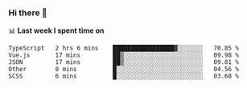 ### Hi there 👋

<!--
**DBvc/DBvc** is a ✨ _special_ ✨ repository because its `README.md` (this file) appears on your GitHub profile.

Here are some ideas to get you started:

- 🔭 I’m currently working on ...
- 🌱 I’m currently learning ...
- 👯 I’m looking to collaborate on ...
- 🤔 I’m looking for help with ...
- 💬 Ask me about ...
- 📫 How to reach me: ...
- 😄 Pronouns: ...
- ⚡ Fun fact: ...
-->

📊 **Last week I spent time on**
<!--START_SECTION:waka-->
```text
TypeScript   2 hrs 6 mins    █████████████████▓░░░░░░░   70.85 % 
Vue.js       17 mins         ██▒░░░░░░░░░░░░░░░░░░░░░░   09.98 % 
JSON         17 mins         ██▒░░░░░░░░░░░░░░░░░░░░░░   09.81 % 
Other        8 mins          █░░░░░░░░░░░░░░░░░░░░░░░░   04.56 % 
SCSS         6 mins          █░░░░░░░░░░░░░░░░░░░░░░░░   03.68 % 
```
<!--END_SECTION:waka-->
